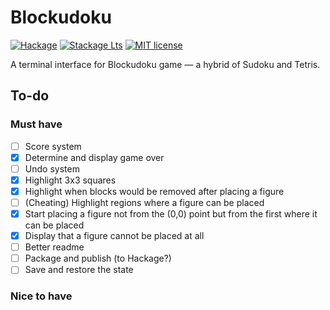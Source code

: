 # Blockudoku

[![Hackage](https://img.shields.io/hackage/v/haskell-blockudoku.svg?logo=haskell)](https://hackage.haskell.org/package/haskell-blockudoku)
[![Stackage Lts](http://stackage.org/package/haskell-blockudoku/badge/lts)](http://stackage.org/lts/package/haskell-blockudoku)
[![MIT license](https://img.shields.io/badge/license-MIT-blue.svg)](LICENSE)

A terminal interface for Blockudoku game — a hybrid of Sudoku and Tetris.

## To-do

### Must have

- [ ] Score system
- [x] Determine and display game over
- [ ] Undo system
- [x] Highlight 3x3 squares
- [x] Highlight when blocks would be removed after placing a figure
- [ ] (Cheating) Highlight regions where a figure can be placed
- [x] Start placing a figure not from the (0,0) point but from the first where it can be placed
- [x] Display that a figure cannot be placed at all
- [ ] Better readme
- [ ] Package and publish (to Hackage?)
- [ ] Save and restore the state

### Nice to have
